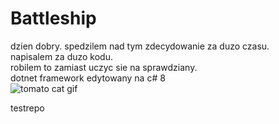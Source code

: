 # Battleship
dzien dobry. spedzilem nad tym zdecydowanie za duzo czasu. <br />
napisalem za duzo kodu. <br />
robilem to zamiast uczyc sie na sprawdziany. <br />
dotnet framework edytowany na c# 8 <br />
![tomato cat gif](https://i.imgur.com/0aBh8TS.gif) <br />


testrepo